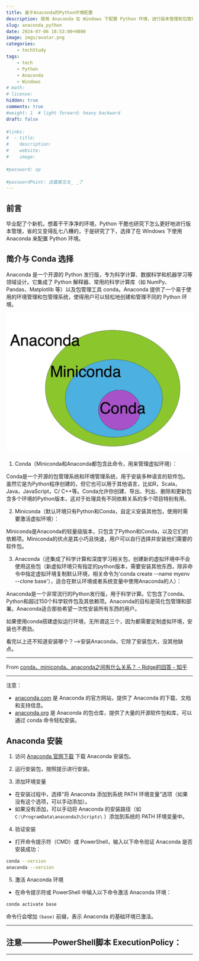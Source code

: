 ```yaml
---
title: 基于Anaconda的Python环境配置
description: 使用 Anaconda 在 Windows 下配置 Python 环境，进行版本管理和包管理。
slug: anaconda_python
date: 2024-07-06 18:53:00+0800
image: imgs/avatar.png
categories:
    - techStudy
tags:
    - tech
    - Python
    - Anaconda
    - Windows
# math: 
# license: 
hidden: true
comments: true
#weight: 1  # light forward; heavy backward
draft: false

#links:
#  - title: 
#    description: 
#    website: 
#    image: 

#password: op

#passwordPoint: 这篇推文太_ _了
---
```


## 前言

毕业配了个新机，想着干干净净的环境，Python 干脆也研究下怎么更好地进行版本管理，省的又变得乱七八糟的，于是研究了下，选择了在 Windows 下使用 Anaconda 来配置 Python 环境。

## 简介与 Conda 选择

Anaconda 是一个开源的 Python 发行版，专为科学计算、数据科学和机器学习等领域设计。它集成了 Python 解释器、常用的科学计算库（如 NumPy、Pandas、Matplotlib 等）以及包管理工具 conda。Anaconda 提供了一个易于使用的环境管理和包管理系统，使得用户可以轻松地创建和管理不同的 Python 环境。

![conda_1](imgs/conda_1.jpg)

1. Conda（Miniconda和Anaconda都包含此命令，用来管理虚拟环境）：

Conda是一个开源的包管理系统和环境管理系统，用于安装多种语言的软件包。虽然它是为Python程序创建的，但它也可以用于其他语言，比如R，Scala，Java，JavaScript，C/ C++等。Conda允许你创建、导出、列出、删除和更新包含多个环境的Python版本，这对于处理具有不同依赖关系的多个项目特别有用。

2. Miniconda（默认环境只有Python和Conda，自定义安装其他包，使用时需要激活虚拟环境）：

Miniconda是Anaconda的轻量级版本，只包含了Python和Conda，以及它们的依赖项。Miniconda的优点是其小巧且快速，用户可以自行选择并安装他们需要的软件包。

3. Anaconda（还集成了科学计算和深度学习相关包，创建新的虚拟环境中不会使用这些包（新虚拟环境只有指定的python版本，需要安装其他东西，除非命令中指定虚拟环境复制默认环境，相关命令为'conda create --name myenv --clone base'），适合在默认环境或者系统变量中使用Anaconda的人）：

Anaconda是一个非常流行的Python发行版，用于科学计算。它包含了conda、Python和超过150个科学软件包及其依赖项。Anaconda的目标是简化包管理和部署。Anaconda适合那些希望一次性安装所有东西的用户。

如果使用conda搭建虚拟运行环境，无所谓这三个，因为都需要定制虚拟环境，安装也不费劲。

看完以上还不知道安装哪个？-->安装Anaconda，它除了安装包大，没其他缺点。

<hr>

From [conda、miniconda、anaconda之间有什么关系？ - Ridge的回答 - 知乎](https://www.zhihu.com/question/369468216/answer/3024064186)

<hr>

注意：
- [anaconda.com](https://www.anaconda.com/) 是 Anaconda 的官方网站，提供了 Anaconda 的下载、文档和支持信息。
- [anaconda.org](https://anaconda.org/) 是 Anaconda 的包仓库，提供了大量的开源软件包和库，可以通过 conda 命令轻松安装。

## Anaconda 安装

1. 访问 [Anaconda 官网下载](https://www.anaconda.com/download/success) 下载 Anaconda 安装包。

2. 运行安装包，按照提示进行安装。

3. 添加环境变量

- 在安装过程中，选择“将 Anaconda 添加到系统 PATH 环境变量”选项（如果没有这个选项，可以手动添加）。
- 如果没有添加，可以手动将 Anaconda 的安装路径（如 `C:\ProgramData\anaconda3\Scripts\` ）添加到系统的 PATH 环境变量中。

4. 验证安装

- 打开命令提示符（CMD）或 PowerShell，输入以下命令验证 Anaconda 是否安装成功：

```bash
conda --version
anaconda --version
```

5. 激活 Anaconda 环境

- 在命令提示符或 PowerShell 中输入以下命令激活 Anaconda 环境：

```bash
conda activate base
```

命令行会增加 `(base)` 前缀，表示 Anaconda 的基础环境已激活。

<hr>

注意————**PowerShell脚本 ExecutionPolicy**：
- 

<hr>